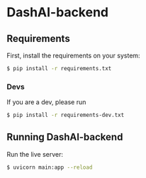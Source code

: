 # DashAI-backend

## Requirements

First, install the requirements on your system:

```bash
$ pip install -r requirements.txt
```

### Devs

If you are a dev, please run

```bash
$ pip install -r requirements-dev.txt
```
## Running DashAI-backend


Run the live server:
```bash
$ uvicorn main:app --reload
```
